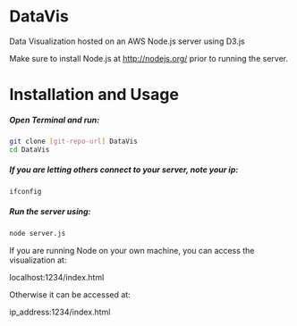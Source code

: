 DataVis
=======

Data Visualization hosted on an AWS Node.js server using D3.js

Make sure to install Node.js at http://nodejs.org/ prior to running the server.

Installation and Usage
=====

##### Open Terminal and run: 

```sh
git clone [git-repo-url] DataVis
cd DataVis
```

##### If you are letting others connect to your server, note your ip:
```sh
ifconfig
```

##### Run the server using: 
```sh
node server.js
```

If you are running Node on your own machine, you can access the visualization at:

localhost:1234/index.html

Otherwise it can be accessed at:

ip_address:1234/index.html

